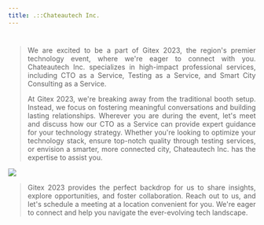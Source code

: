 ```yaml
---
title: .::Chateautech Inc.
---
```

#

<blockquote style="text-align: justify;">
We are excited to be a part of Gitex 2023, the region's premier technology event, where we're eager to connect with you. Chateautech Inc. specializes in high-impact professional services, including CTO as a Service, Testing as a Service, and Smart City Consulting as a Service.

At Gitex 2023, we're breaking away from the traditional booth setup. Instead, we focus on fostering meaningful conversations and building lasting relationships. Wherever you are during the event, let's meet and discuss how our CTO as a Service can provide expert guidance for your technology strategy. Whether you're looking to optimize your technology stack, ensure top-notch quality through testing services, or envision a smarter, more connected city, Chateautech Inc. has the expertise to assist you.
</blockquote>

<div data-type="logo">
      <a href="https://www.gitex.com/" target="new"><img style="background-position: center center;background-repeat: no-repeat;" data-setting="border" src="../img/gitex.png"></a>
 </div>

<blockquote style="text-align: justify;">
Gitex 2023 provides the perfect backdrop for us to share insights, explore opportunities, and foster collaboration. Reach out to us, and let's schedule a meeting at a location convenient for you. We're eager to connect and help you navigate the ever-evolving tech landscape.
</blockquote>